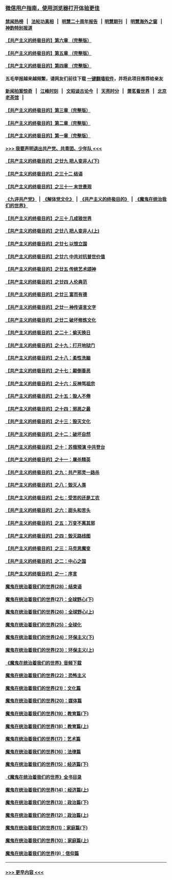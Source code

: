 ### [微信用户指南，使用浏览器打开体验更佳](https://github.com/gfw-breaker/banned-news1/blob/master/indexes/wechat-guide.md?t=0)
#### [禁闻热榜](热点新闻.md?t=0)  &nbsp;&nbsp;|&nbsp;&nbsp; [法轮功真相](https://github.com/gfw-breaker/truth/blob/master/README.md?t=0) &nbsp;&nbsp;|&nbsp;&nbsp; [明慧二十周年报告](https://github.com/gfw-breaker/mh-reports/blob/master/README.md?t=0) &nbsp;&nbsp;|&nbsp;&nbsp;[明慧期刊](https://github.com/gfw-breaker/mh-qikan) &nbsp;&nbsp;|&nbsp;&nbsp; [明慧海外之窗](https://github.com/gfw-breaker/mh-news/blob/master/README.md?t=0) &nbsp;&nbsp;|&nbsp;&nbsp; [神韵特别报道](https://github.com/gfw-breaker/mh-news/blob/master/shenyun.md?t=0)
#### [【共产主义的终极目的】第六章 （完整版）](../pages/nsc422/n11428913.md?t=02040811) 
#### [【共产主义的终极目的】第五章 （完整版）](../pages/nsc422/n11428912.md?t=02040811) 
#### [【共产主义的终极目的】第四章 （完整版）](../pages/nsc422/n11428907.md?t=02040811) 
#### 五毛举报越来越频繁，请网友们前往下载 [一键翻墙软件](https://github.com/gfw-breaker/ssr-accounts)，并将此项目推荐给亲友
#### [新闻拍案惊奇](https://github.com/gfw-breaker/banned-news1/blob/master/pages/link4.md) &nbsp;&nbsp;|&nbsp;&nbsp; [江峰时刻](https://github.com/gfw-breaker/banned-news1/blob/master/pages/link4.md) &nbsp;&nbsp;|&nbsp;&nbsp; [文昭谈古论今](https://github.com/gfw-breaker/banned-news1/blob/master/pages/link4.md) &nbsp;&nbsp;|&nbsp;&nbsp; [天亮时分](https://github.com/gfw-breaker/banned-news1/blob/master/pages/link4.md) &nbsp;&nbsp;|&nbsp;&nbsp; [萧茗看世界](https://github.com/gfw-breaker/banned-news1/blob/master/pages/link4.md) &nbsp;&nbsp;|&nbsp;&nbsp; [北京老茶馆](https://github.com/gfw-breaker/banned-news1/blob/master/pages/link4.md) &nbsp;&nbsp;|&nbsp;&nbsp; 
#### [【共产主义的终极目的】第三章（完整版）](../pages/nsc422/n11428848.md?t=02040811) 
#### [【共产主义的终极目的】第二章（完整版）](../pages/nsc422/n11428831.md?t=02040811) 
#### [【共产主义的终极目的】第一章（完整版）](../pages/nsc422/n11417651.md?t=02040811) 
#### [>>> 我要声明退出共产党、共青团、少年队 <<<](https://github.com/begood0513/goodnews/blob/master/quit/letter.md) 
#### [【共产主义的终极目的】之廿九 把人变非人(下)](../pages/nsc422/n11344140.md?t=02040811) 
#### [【共产主义的终极目的】之三十二 结语](../pages/nsc422/n11360535.md?t=02040811) 
#### [【共产主义的终极目的】之三十一 末世景观](../pages/nsc422/n11351129.md?t=02040811) 
#### [《九评共产党》](https://github.com/begood0513/9ping.md/blob/master/README.md) &nbsp;|&nbsp; [《解体党文化》](../../../../jtdwh.md/blob/master/README.md)  &nbsp;|&nbsp; [《共产主义的终极目的》](../../../../gczydzjmd.md/blob/master/README.md) &nbsp;|&nbsp; [《魔鬼在统治我们的世界》](../../../../mgztzwmdsj.md/blob/master/README.md) 
#### [【共产主义的终极目的】之三十 几成狼世界](../pages/nsc422/n11348280.md?t=02040811) 
#### [【共产主义的终极目的】之廿八 把人变非人(上)](../pages/nsc422/n11340492.md?t=02040811) 
#### [【共产主义的终极目的】之廿七 以恨立国](../pages/nsc422/n11336944.md?t=02040811) 
#### [【共产主义的终极目的】之廿六 中共对抗普世价值](../pages/nsc422/n11324785.md?t=02040811) 
#### [【共产主义的终极目的】之廿五 传统艺术颂神](../pages/nsc422/n11296396.md?t=02040811) 
#### [【共产主义的终极目的】之廿四 人伦典范](../pages/nsc422/n11296397.md?t=02040811) 
#### [【共产主义的终极目的】之廿三 富而有德](../pages/nsc422/n11283598.md?t=02040811) 
#### [【共产主义的终极目的】之廿一 神传语言文字](../pages/nsc422/n11263265.md?t=02040811) 
#### [【共产主义的终极目的】之廿二 破坏修炼文化](../pages/nsc422/n11245728.md?t=02040811) 
#### [【共产主义的终极目的】之二十：偷天换日](../pages/nsc422/n11238846.md?t=02040811) 
#### [【共产主义的终极目的】之十九：打开地狱门](../pages/nsc422/n11206376.md?t=02040811) 
#### [【共产主义的终极目的】之十八：柔性洗脑](../pages/nsc422/n11199994.md?t=02040811) 
#### [【共产主义的终极目的】之十七：颠倒善恶](../pages/nsc422/n11179782.md?t=02040811) 
#### [【共产主义的终极目的】之十六：反神骂祖宗](../pages/nsc422/n11166798.md?t=02040811) 
#### [【共产主义的终极目的】之十五：毁人不倦](../pages/nsc422/n11166792.md?t=02040811) 
#### [【共产主义的终极目的】之十四：邪恶之最](../pages/nsc422/n11150249.md?t=02040811) 
#### [【共产主义的终极目的】之十三：毁灭文化](../pages/nsc422/n11135227.md?t=02040811) 
#### [【共产主义的终极目的】之十二：破坏自然](../pages/nsc422/n11135214.md?t=02040811) 
#### [【共产主义的终极目的】之十：苏俄预演 中共登台](../pages/nsc422/n11118424.md?t=02040811) 
#### [【共产主义的终极目的】之十一：屠杀精英](../pages/nsc422/n11118442.md?t=02040811) 
#### [【共产主义的终极目的】之九：共产邪灵一路杀](../pages/nsc422/n11114139.md?t=02040811) 
#### [【共产主义的终极目的】之八：毁灭人类](../pages/nsc422/n11108503.md?t=02040811) 
#### [【共产主义的终极目的】之七：受苦的还是工农](../pages/nsc422/n11101809.md?t=02040811) 
#### [【共产主义的终极目的】之六：甜头和苦头](../pages/nsc422/n11096971.md?t=02040811) 
#### [【共产主义的终极目的】之五：万变不离其邪](../pages/nsc422/n11091285.md?t=02040811) 
#### [【共产主义的终极目的】之四：毁灭路线图](../pages/nsc422/n11086284.md?t=02040811) 
#### [【共产主义的终极目的】之三：马克思魔变](../pages/nsc422/n11061941.md?t=02040811) 
#### [【共产主义的终极目的】之二：中心之国](../pages/nsc422/n11047728.md?t=02040811) 
#### [【共产主义的终极目的】之一：序言](../pages/nsc422/n11086077.md?t=02040811) 
#### [魔鬼在统治着我们的世界(28)：结束语](../pages/nsc422/n10936246.md?t=02040811) 
#### [魔鬼在统治着我们的世界(27)：全球野心(下)](../pages/nsc422/n10928319.md?t=02040811) 
#### [魔鬼在统治着我们的世界(26)：全球野心(上)](../pages/nsc422/n10900318.md?t=02040811) 
#### [魔鬼在统治着我们的世界(25)：全球化](../pages/nsc422/n10788205.md?t=02040811) 
#### [魔鬼在统治着我们的世界(24)：环保主义(下)](../pages/nsc422/n10695307.md?t=02040811) 
#### [魔鬼在统治着我们的世界(23)：环保主义(上)](../pages/nsc422/n10688613.md?t=02040811) 
#### [《魔鬼在统治着我们的世界》音频下载](../pages/nsc422/n10635553.md?t=02040811) 
#### [魔鬼在统治着我们的世界(22)：恐怖主义](../pages/nsc422/n10614727.md?t=02040811) 
#### [魔鬼在统治着我们的世界(21)：文化篇](../pages/nsc422/n10597706.md?t=02040811) 
#### [魔鬼在统治着我们的世界(20)：媒体篇](../pages/nsc422/n10586579.md?t=02040811) 
#### [魔鬼在统治着我们的世界(19)：教育篇(下)](../pages/nsc422/n10564808.md?t=02040811) 
#### [魔鬼在统治着我们的世界(18)：教育篇(上)](../pages/nsc422/n10526970.md?t=02040811) 
#### [魔鬼在统治着我们的世界(17)：艺术篇](../pages/nsc422/n10499093.md?t=02040811) 
#### [魔鬼在统治着我们的世界(16)：法律篇](../pages/nsc422/n10485969.md?t=02040811) 
#### [魔鬼在统治着我们的世界(15)：经济篇(下)](../pages/nsc422/n10469975.md?t=02040811) 
#### [《魔鬼在统治着我们的世界》全书目录](../pages/nsc422/n10464261.md?t=02040811) 
#### [魔鬼在统治着我们的世界(14)：经济篇(上)](../pages/nsc422/n10457370.md?t=02040811) 
#### [魔鬼在统治着我们的世界(13)：政治篇(下)](../pages/nsc422/n10448270.md?t=02040811) 
#### [魔鬼在统治着我们的世界(12)：政治篇(上)](../pages/nsc422/n10444576.md?t=02040811) 
#### [魔鬼在统治着我们的世界(11)：家庭篇(下)](../pages/nsc422/n10440961.md?t=02040811) 
#### [魔鬼在统治着我们的世界(10)：家庭篇(上)](../pages/nsc422/n10435448.md?t=02040811) 
#### [魔鬼在统治着我们的世界(9)：信仰篇](../pages/nsc422/n10432159.md?t=02040811) 

----
#### [ >>> 更早内容 <<< ](../indexes/nsc422-earlier.md)
